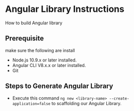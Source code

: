 # Angular Library Instructions
How to build Angular library

## Prerequisite
make sure the following are install
- Node.js 10.9.x or later installed.
- Angular CLI V8.x.x or later installed.
- Git

## Steps to Generate Angular Library
- Execute this command `ng new <library-name> --create-application=false` to scaffolding our Angular Library.
